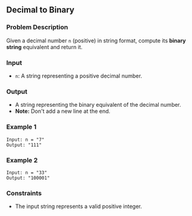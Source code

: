 ## Decimal to Binary

### Problem Description
Given a decimal number `n` (positive) in string format, compute its **binary string** equivalent and return it.

### Input
- `n`: A string representing a positive decimal number.

### Output
- A string representing the binary equivalent of the decimal number.
- **Note:** Don't add a new line at the end.

### Example 1
```
Input: n = "7"
Output: "111"
```

### Example 2
```
Input: n = "33"
Output: "100001"
```

### Constraints
- The input string represents a valid positive integer.
